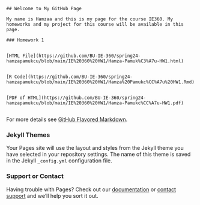 
```
## Welcome to My GitHub Page

My name is Hamzaa and this is my page for the course IE360. My homeworks and my project for this course will be available in this page. 

### Homework 1


[HTML File](https://github.com/BU-IE-360/spring24-hamzapamukcu/blob/main/IE%20360%20HW1/Hamza-Pamuk%C3%A7u-HW1.html)


[R Code](https://github.com/BU-IE-360/spring24-hamzapamukcu/blob/main/IE%20360%20HW1/Hamza%20Pamukc%CC%A7u%20HW1.Rmd)


[PDF of HTML](https://github.com/BU-IE-360/spring24-hamzapamukcu/blob/main/IE%20360%20HW1/Hamza-Pamukc%CC%A7u-HW1.pdf)


```

For more details see [GitHub Flavored Markdown](https://guides.github.com/features/mastering-markdown/).

### Jekyll Themes

Your Pages site will use the layout and styles from the Jekyll theme you have selected in your repository settings. The name of this theme is saved in the Jekyll `_config.yml` configuration file.

### Support or Contact

Having trouble with Pages? Check out our [documentation](https://docs.github.com/categories/github-pages-basics/) or [contact support](https://support.github.com/contact) and we’ll help you sort it out.

